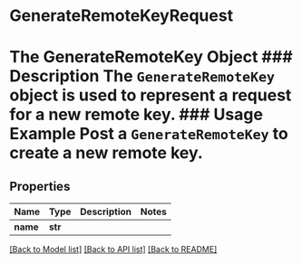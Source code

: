# GenerateRemoteKeyRequest

# The GenerateRemoteKey Object ### Description The `GenerateRemoteKey` object is used to represent a request for a new remote key.  ### Usage Example Post a `GenerateRemoteKey` to create a new remote key.

## Properties
Name | Type | Description | Notes
------------ | ------------- | ------------- | -------------
**name** | **str** |  | 

[[Back to Model list]](../README.md#documentation-for-models) [[Back to API list]](../README.md#documentation-for-api-endpoints) [[Back to README]](../README.md)



